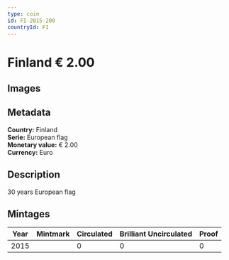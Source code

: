```yaml
---
type: coin
id: FI-2015-200
countryId: FI
---
```


# Finland € 2.00

## Images


## Metadata

**Country:** Finland\
**Serie:** European flag\
**Monetary value:** € 2.00\
**Currency:** Euro

## Description
30 years European flag

## Mintages
| Year | Mintmark | Circulated | Brilliant Uncirculated | Proof |
| ---- | -------- | ---------- | ---------------------- | ----- |
| 2015 |  | 0| 0 | 0 |
